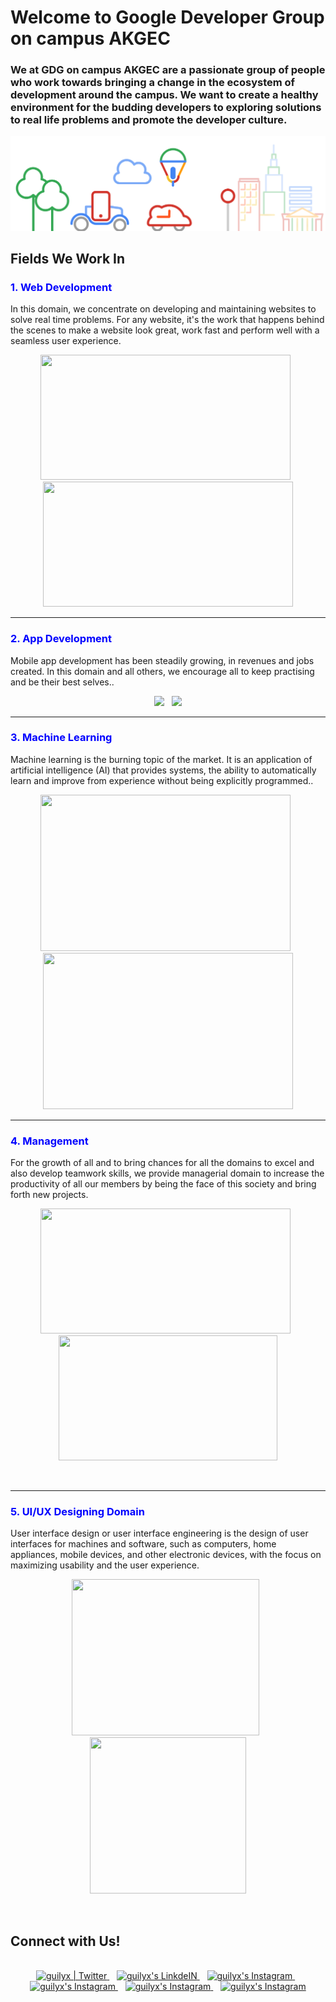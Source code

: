 <!-- ![image](https://user-images.githubusercontent.com/57393186/151705735-4fc35ab7-feeb-437f-8999-f6597205758c.png) -->

# Welcome to Google Developer Group on campus AKGEC

<h3>We at GDG on campus AKGEC are a passionate group of people who work towards bringing a change in the ecosystem of development around the campus. We want to create a healthy environment for the budding developers to exploring solutions to real life problems and promote the developer culture.</h3>

<img src="https://github.com/anuj0501/DoNotEngage/blob/master/Client/src/assets/images/aboutUS.png"/>

## Fields We Work In
<h3 style="color:blue;" style="text-align:center">1. Web Development</h3>
<p >In this domain, we concentrate on developing and maintaining websites to solve real time problems. For any website, it's the work that happens behind the scenes to make a website look great, work fast and perform well with a seamless user experience.</p>
<p align="center"><img src="https://user-images.githubusercontent.com/60147732/152080656-7b8b776e-a134-4ac9-bf80-094f9aa23e25.png" width="400" height="200"/>&nbsp;&nbsp;
<img src="https://user-images.githubusercontent.com/60147732/152080775-1c069915-9e32-4aa4-84db-128ed5ff1d9a.png" width="400" height="200" /></p>
<hr>
<h3 style="color:blue;" style="text-align:center">2. App Development</h3>
<p >Mobile app development has been steadily growing, in revenues and jobs created. In this domain and all others, we encourage all to keep practising and be their best selves..</p>
<p align="center">
<img src="https://encrypted-tbn0.gstatic.com/images?q=tbn:ANd9GcSTxoKAszzqSXoytBiGrCpdXUgi939Crm7u1w&usqp=CAU" width="300" />&nbsp;&nbsp;
<img src="https://encrypted-tbn0.gstatic.com/images?q=tbn:ANd9GcRF43uBRTCCYchDe8kfzI-1uqge-QP9_J_6jQ&usqp=CAU" width="350" /></p>
<hr>
<h3 style="color:blue;" style="text-align:center">3. Machine Learning</h3>
<p >Machine learning is the burning topic of the market. It is an application of artificial intelligence (AI) that provides systems, the ability to automatically learn and improve from experience without being explicitly programmed..</p>
<p align="center"><img src="https://user-images.githubusercontent.com/60147732/152087918-3dc21502-488e-43d4-820a-988d65d89e8f.png" width="400" height="250"/>&nbsp;&nbsp;
<img src="https://user-images.githubusercontent.com/60147732/152088159-0a837e8c-7be5-4d02-ac12-3fe2d342c5b6.png" width="400" height="250"/></p>
<hr>
<h3 style="color:blue;" style="text-align:center">4. Management</h3>
<p >For the growth of all and to bring chances for all the domains to excel and also develop teamwork skills, we provide managerial domain to increase the productivity of all our members by being the face of this society and bring forth new projects.</p>
<p align="center"><img src="https://user-images.githubusercontent.com/60147732/152088222-4c251c24-98aa-477f-931e-a2e23b9c5ee6.png" width="400"height="200"/>&nbsp;&nbsp;
<img src="https://user-images.githubusercontent.com/60147732/152088314-7704bf21-3c9c-47d8-a2a4-45582dd08c34.png" width="350" height="200" /></p>
<br>
<hr>
<h3 style="color:blue;" style="text-align:center">5. UI/UX Designing Domain</h3>
<p >User interface design or user interface engineering is the design of user interfaces for machines and software, such as computers, home appliances, mobile devices, and other electronic devices, with the focus on maximizing usability and the user experience.</p>
<p align="center"><img src="https://user-images.githubusercontent.com/60147732/152089106-56e3a7de-ef17-4539-b975-e9179a85a85d.png"width="300"height="250"/>&nbsp;&nbsp;
<img src="https://user-images.githubusercontent.com/60147732/152089221-eee51651-a31e-4de3-a24c-2192b506fd7d.png" width="250" height="250" /></p>
<br>


## Connect with Us!
<!-- [![YouTube Badge](https://img.shields.io/badge/-@GDSC%20AKGEC-c4302b?style=flat-square&labelColor=c4302b&logo=youtube&logoColor=white&link=https://www.youtube.com/channel/UCZvNkM_UNgR4_2fQpBqvWUw)](https://www.youtube.com/channel/UCZvNkM_UNgR4_2fQpBqvWUw) [![Twitter Badge](https://img.shields.io/badge/-@dsc_akgec-1ca0f1?style=flat-square&labelColor=1ca0f1&logo=twitter&logoColor=white&link=https://twitter.com/dsc_akgec)](https://twitter.com/dsc_akgec) [![Instagram Badge](https://img.shields.io/badge/-@dsc_akgec-F44747?style=flat-square&labelColor=F44747&logo=instagram&logoColor=white&link=https://www.instagram.com/dsc_akgec/)](https://www.instagram.com/dsc_akgec/) [![Linkedin Badge](https://img.shields.io/badge/-dscakgec-blue?style=flat-square&logo=Linkedin&logoColor=white&link=https://www.linkedin.com/in/dsc-akgec//)](https://www.linkedin.com/in/dsc-akgec//) -->

<p align="center">
<br/>
<a href="https://twitter.com/gdsc_akgec">
  <img alt="guilyx | Twitter" width="50px" src="https://user-images.githubusercontent.com/57393186/151711466-4907acf9-83fa-48fb-9c0a-83845b36b3a1.png"/>
</a>&nbsp;&nbsp;
<a href="https://www.linkedin.com/in/dsc-akgec/">
  <img alt="guilyx's LinkdeIN" width="50px" src="https://user-images.githubusercontent.com/57393186/151711211-5c29f763-d28a-4b7a-a741-1f8c0dd2fe0e.png" />
</a>&nbsp;&nbsp;
<a href="https://www.instagram.com/dsc_akgec">
  <img alt="guilyx's Instagram" width="50px" src="https://user-images.githubusercontent.com/57393186/151711168-f5cc60d2-c486-46f1-bc23-c740b719d80d.png" />
</a>&nbsp;&nbsp;
<a href="https://discord.gg/G2pC3EN34x">
  <img alt="guilyx's Instagram" width="50px" src="https://user-images.githubusercontent.com/57393186/151711237-891a1865-202b-40b1-b146-14104e1c50f1.png" />
</a>&nbsp;&nbsp;
<a href="https://www.youtube.com/channel/UCZvNkM_UNgR4_2fQpBqvWUw">
  <img alt="guilyx's Instagram" width="50px" src="https://user-images.githubusercontent.com/57393186/151711053-0ee88fa0-8f51-4d21-a370-fe601e9b4abf.png" />
</a>&nbsp;&nbsp;
<a href="https://www.facebook.com/dscAKGEC/">
  <img alt="guilyx's Instagram" width="50px" src="https://user-images.githubusercontent.com/57393186/151711101-1edfbc64-ca2f-456d-aa22-b96e2abb1246.png" />
</a>
</p>
